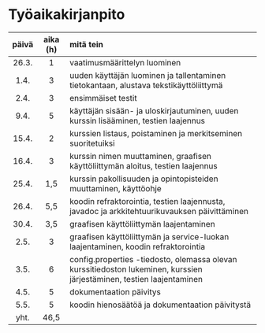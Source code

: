 # Työaikakirjanpito

| päivä | aika (h) | mitä tein |
| :----:|:--------:| :-----|
| 26.3. | 1        | vaatimusmäärittelyn luominen
| 1.4.  | 3        | uuden käyttäjän luominen ja tallentaminen tietokantaan, alustava tekstikäyttöliittymä
| 2.4.  | 3        | ensimmäiset testit
| 9.4.  | 5        | käyttäjän sisään- ja uloskirjautuminen, uuden kurssin lisääminen, testien laajennus
| 15.4. | 2        | kurssien listaus, poistaminen ja merkitseminen suoritetuiksi
| 16.4. | 3        | kurssin nimen muuttaminen, graafisen käyttöliittymän aloitus, testien laajennus
| 25.4. | 1,5      | kurssin pakollisuuden ja opintopisteiden muuttaminen, käyttöohje
| 26.4. | 5,5      | koodin refraktorointia, testien laajennusta, javadoc ja arkkitehtuurikuvauksen päivittäminen
| 30.4. | 3,5      | graafisen käyttöliittymän laajentaminen
| 2.5.  | 3        | graafisen käyttöliittymän ja service-luokan laajentaminen, koodin refraktorointia
| 3.5.  | 6        | config.properties -tiedosto, olemassa olevan kurssitiedoston lukeminen, kurssien järjestäminen, testien laajentaminen
| 4.5.  | 5        | dokumentaation päivitys
| 5.5.  | 5        | koodin hienosäätöä ja dokumentaation päivitystä
| yht.  | 46,5     |